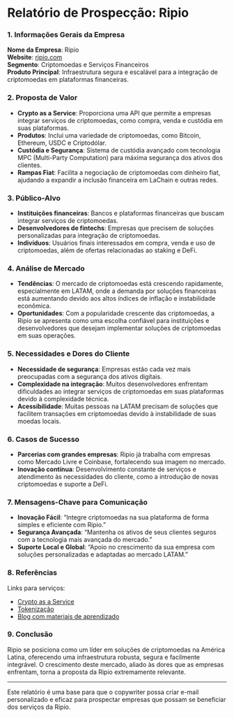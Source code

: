 # Relatório de Prospecção: Ripio

### 1. Informações Gerais da Empresa
**Nome da Empresa**: Ripio  
**Website**: [ripio.com](http://www.ripio.com)  
**Segmento**: Criptomoedas e Serviços Financeiros  
**Produto Principal**: Infraestrutura segura e escalável para a integração de criptomoedas em plataformas financeiras.

### 2. Proposta de Valor
- **Crypto as a Service**: Proporciona uma API que permite a empresas integrar serviços de criptomoedas, como compra, venda e custódia em suas plataformas.
- **Produtos**: Inclui uma variedade de criptomoedas, como Bitcoin, Ethereum, USDC e Criptodólar.
- **Custódia e Segurança**: Sistema de custódia avançado com tecnologia MPC (Multi-Party Computation) para máxima segurança dos ativos dos clientes.
- **Rampas Fiat**: Facilita a negociação de criptomoedas com dinheiro fiat, ajudando a expandir a inclusão financeira em LaChain e outras redes.

### 3. Público-Alvo
- **Instituições financeiras**: Bancos e plataformas financeiras que buscam integrar serviços de criptomoedas.
- **Desenvolvedores de fintechs**: Empresas que precisem de soluções personalizadas para integração de criptomoedas.
- **Indivíduos**: Usuários finais interessados em compra, venda e uso de criptomoedas, além de ofertas relacionadas ao staking e DeFi.

### 4. Análise de Mercado
- **Tendências**: O mercado de criptomoedas está crescendo rapidamente, especialmente em LATAM, onde a demanda por soluções financeiras está aumentando devido aos altos índices de inflação e instabilidade econômica.
- **Oportunidades**: Com a popularidade crescente das criptomoedas, a Ripio se apresenta como uma escolha confiável para instituições e desenvolvedores que desejam implementar soluções de criptomoedas em suas operações.

### 5. Necessidades e Dores do Cliente
- **Necessidade de segurança**: Empresas estão cada vez mais preocupadas com a segurança dos ativos digitais.
- **Complexidade na integração**: Muitos desenvolvedores enfrentam dificuldades ao integrar serviços de criptomoedas em suas plataformas devido à complexidade técnica.
- **Acessibilidade**: Muitas pessoas na LATAM precisam de soluções que facilitem transações em criptomoedas devido à instabilidade de suas moedas locais.

### 6. Casos de Sucesso
- **Parcerias com grandes empresas**: Ripio já trabalha com empresas como Mercado Livre e Coinbase, fortalecendo sua imagem no mercado.
- **Inovação contínua**: Desenvolvimento constante de serviços e atendimento às necessidades do cliente, como a introdução de novas criptomoedas e suporte a DeFi.

### 7. Mensagens-Chave para Comunicação
- **Inovação Fácil**: “Integre criptomoedas na sua plataforma de forma simples e eficiente com Ripio.”
- **Segurança Avançada**: “Mantenha os ativos de seus clientes seguros com a tecnologia mais avançada do mercado.”
- **Suporte Local e Global**: “Apoio no crescimento da sua empresa com soluções personalizadas e adaptadas ao mercado LATAM.”

### 8. Referências 
Links para serviços:
- [Crypto as a Service](http://www.ripio.com/es/business/b2b)
- [Tokenização](https://launchpad.ripio.com/blog/guia-introductoria-a-la-tokenizacion-cripto)
- [Blog com materiais de aprendizado](https://launchpad.ripio.com/blog)

### 9. Conclusão
Ripio se posiciona como um líder em soluções de criptomoedas na América Latina, oferecendo uma infraestrutura robusta, segura e facilmente integrável. O crescimento deste mercado, aliado às dores que as empresas enfrentam, torna a proposta da Ripio extremamente relevante.

---

Este relatório é uma base para que o copywriter possa criar e-mail personalizado e eficaz para prospectar empresas que possam se beneficiar dos serviços da Ripio.